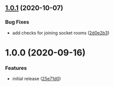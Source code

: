 ## [1.0.1](https://github.com/metroline/metroline/compare/v1.0.0...v1.0.1) (2020-10-07)


### Bug Fixes

* add checks for joining socket rooms ([2d0e2b3](https://github.com/metroline/metroline/commit/2d0e2b3592db8cdebc583de244dc3cce7f3349f8))

# 1.0.0 (2020-09-16)


### Features

* initial release ([25e71d0](https://github.com/metroline/metroline/commit/25e71d086fde517fc7435eff6f278130c6a2991f))
